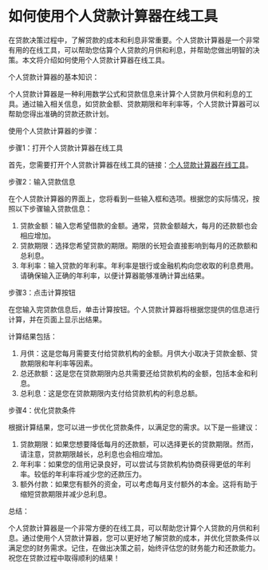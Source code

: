 如何使用个人贷款计算器在线工具
===============

在贷款决策过程中，了解贷款的成本和利息非常重要。个人贷款计算器是一个非常有用的在线工具，可以帮助您估算个人贷款的月供和利息，并帮助您做出明智的决策。本文将介绍如何使用个人贷款计算器在线工具。

个人贷款计算器的基本知识：

个人贷款计算器是一种利用数学公式和贷款信息来计算个人贷款月供和利息的工具。通过输入相关信息，如贷款金额、贷款期限和年利率等，个人贷款计算器可以帮助您得出准确的贷款还款计划。

使用个人贷款计算器的步骤：

步骤1：打开个人贷款计算器在线工具

首先，您需要打开个人贷款计算器在线工具的链接：[个人贷款计算器在线工具](https://www.onlinecalculatorsfree.com/zh-cn/financial/personal-loan-calculator.html)。

步骤2：输入贷款信息

在个人贷款计算器的界面上，您将看到一些输入框和选项。根据您的实际情况，按照以下步骤输入贷款信息：

1. 贷款金额：输入您希望借款的金额。通常，贷款金额越大，每月的还款额也会相应增加。
2. 贷款期限：选择您希望贷款的期限。期限的长短会直接影响到每月的还款额和总利息。
3. 年利率：输入贷款的年利率。年利率是银行或金融机构向您收取的利息费用。请确保输入正确的年利率，以便计算器能够准确计算出结果。

步骤3：点击计算按钮

在您输入完贷款信息后，单击计算按钮。个人贷款计算器将根据您提供的信息进行计算，并在页面上显示出结果。

计算结果包括：

1. 月供：这是您每月需要支付给贷款机构的金额。月供大小取决于贷款金额、贷款期限和年利率等因素。
2. 总还款额：这是您在贷款期限内总共需要还给贷款机构的金额，包括本金和利息。
3. 总利息：这是您在贷款期限内支付给贷款机构的利息总额。

步骤4：优化贷款条件

根据计算结果，您可以进一步优化贷款条件，以满足您的需求。以下是一些建议：

1. 贷款期限：如果您想要降低每月的还款额，可以选择更长的贷款期限。然而，请注意，贷款期限越长，总利息也会相应增加。
2. 年利率：如果您的信用记录良好，可以尝试与贷款机构协商获得更低的年利率。较低的年利率将减少您的还款压力。
3. 额外付款：如果您有额外的资金，可以考虑每月支付额外的本金。这将有助于缩短贷款期限并减少总利息。

总结：

个人贷款计算器是一个非常方便的在线工具，可以帮助您计算个人贷款的月供和利息。通过使用个人贷款计算器，您可以更好地了解贷款的成本，并优化贷款条件以满足您的财务需求。记住，在做出决策之前，始终评估您的财务能力和还款能力。祝您在贷款过程中取得顺利的结果！